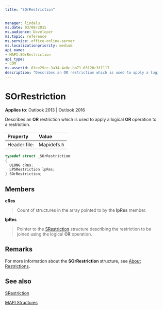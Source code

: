 ```yaml
---
title: "SOrRestriction"
 
 
manager: lindalu
ms.date: 03/09/2015
ms.audience: Developer
ms.topic: reference
ms.service: office-online-server
ms.localizationpriority: medium
api_name:
- MAPI.SOrRestriction
api_type:
- COM
ms.assetid: 6fee29ce-9a34-4e0c-bb71-03120c3f1117
description: "Describes an OR restriction which is used to apply a logical OR operation to a restriction. "
---
```


# SOrRestriction

  
  
**Applies to**: Outlook 2013 | Outlook 2016 
  
Describes an **OR** restriction which is used to apply a logical **OR** operation to a restriction. 
  
|Property |Value |
|:-----|:-----|
|Header file:  <br/> |Mapidefs.h  <br/> |
   
```cpp
typedef struct _SOrRestriction
{
  ULONG cRes;
  LPSRestriction lpRes;
} SOrRestriction;

```

## Members

 **cRes**
  
> Count of structures in the array pointed to by the **lpRes** member. 
    
 **lpRes**
  
> Pointer to the [SRestriction](srestriction.md) structure describing the restriction to be joined using the logical **OR** operation. 
    
## Remarks

For more information about the **SOrRestriction** structure, see [About Restrictions](about-restrictions.md). 
  
## See also



[SRestriction](srestriction.md)


[MAPI Structures](mapi-structures.md)

